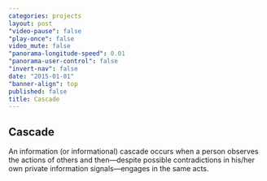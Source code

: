 ```yaml
---
categories: projects
layout: post
"video-pause": false
"play-once": false
video_mute: false
"panorama-longitude-speed": 0.01
"panorama-user-control": false
"invert-nav": false
date: "2015-01-01"
"banner-align": top
published: false
title: Cascade
---
```

## Cascade

An information (or informational) cascade occurs when a person observes the actions of others and then—despite possible contradictions in his/her own private information signals—engages in the same acts.
